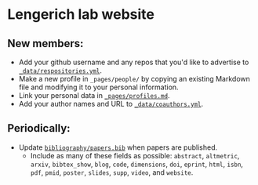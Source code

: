 # Lengerich lab website

## New members:

- Add your github username and any repos that you'd like to advertise to [`_data/respositories.yml`](./_data/repositories.yml).
- Make a new profile in `_pages/people/` by copying an existing Markdown file and modifying it to your personal information.
- Link your personal data in [`_pages/profiles.md`](./_pages/profiles.md).
- Add your author names and URL to [`_data/coauthors.yml`](./_data/coauthors.yml).

## Periodically:

- Update [`bibliography/papers.bib`](./bibliography/papers.bib) when papers are published.
  - Include as many of these fields as possible: `abstract`, `altmetric`, `arxiv`, `bibtex_show`, `blog`, `code`, `dimensions`, `doi`, `eprint`, `html`, `isbn`, `pdf`, `pmid`, `poster`, `slides`, `supp`, `video`, and `website`.

